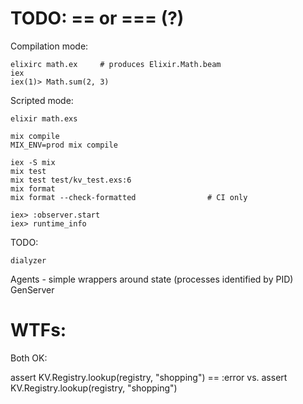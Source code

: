 # TODO: == or === (?)

Compilation mode:

```
elixirc math.ex     # produces Elixir.Math.beam
iex
iex(1)> Math.sum(2, 3)
```

Scripted mode:

```
elixir math.exs
```

```
mix compile
MIX_ENV=prod mix compile

iex -S mix
mix test
mix test test/kv_test.exs:6
mix format
mix format --check-formatted                # CI only
```

```
iex> :observer.start
iex> runtime_info
```

TODO:

```
dialyzer
```

Agents - simple wrappers around state (processes identified by PID)
GenServer


WTFs:
====

Both OK:

assert KV.Registry.lookup(registry, "shopping") == :error
vs.
assert KV.Registry.lookup(registry, "shopping")

